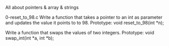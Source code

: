 All about pointers & array & strings

0-reset_to_98.c Write a function that takes a pointer to an int as parameter and updates the value it points to to 98.
Prototype: void reset_to_98(int *n);

Write a function that swaps the values of two integers.
Prototype: void swap_int(int *a, int *b);

